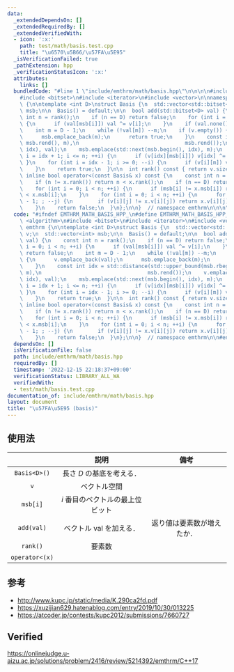 ```yaml
---
data:
  _extendedDependsOn: []
  _extendedRequiredBy: []
  _extendedVerifiedWith:
  - icon: ':x:'
    path: test/math/basis.test.cpp
    title: "\u6570\u5B66/\u57FA\u5E95"
  _isVerificationFailed: true
  _pathExtension: hpp
  _verificationStatusIcon: ':x:'
  attributes:
    links: []
  bundledCode: "#line 1 \"include/emthrm/math/basis.hpp\"\n\n\n\n#include <algorithm>\n\
    #include <bitset>\n#include <iterator>\n#include <vector>\n\nnamespace emthrm\
    \ {\n\ntemplate <int D>\nstruct Basis {\n  std::vector<std::bitset<D>> v;\n  std::vector<int>\
    \ msb;\n\n  Basis() = default;\n\n  bool add(std::bitset<D> val) {\n    const\
    \ int n = rank();\n    if (n == D) return false;\n    for (int i = 0; i < n; ++i)\
    \ {\n      if (val[msb[i]]) val ^= v[i];\n    }\n    if (val.none()) return false;\n\
    \    int m = D - 1;\n    while (!val[m]) --m;\n    if (v.empty()) {\n      v.emplace_back(val);\n\
    \      msb.emplace_back(m);\n      return true;\n    }\n    const int idx = std::distance(std::upper_bound(msb.rbegin(),\
    \ msb.rend(), m),\n                                  msb.rend());\n    v.emplace(std::next(v.begin(),\
    \ idx), val);\n    msb.emplace(std::next(msb.begin(), idx), m);\n    for (int\
    \ i = idx + 1; i <= n; ++i) {\n      if (v[idx][msb[i]]) v[idx] ^= v[i];\n   \
    \ }\n    for (int i = idx - 1; i >= 0; --i) {\n      if (v[i][m]) v[i] ^= v[idx];\n\
    \    }\n    return true;\n  }\n\n  int rank() const { return v.size(); }\n\n \
    \ inline bool operator<(const Basis& x) const {\n    const int n = v.size();\n\
    \    if (n != x.rank()) return n < x.rank();\n    if (n == D) return false;\n\
    \    for (int i = 0; i < n; ++i) {\n      if (msb[i] != x.msb[i]) return msb[i]\
    \ < x.msb[i];\n    }\n    for (int i = 0; i < n; ++i) {\n      for (int j = msb[i]\
    \ - 1; ; --j) {\n        if (v[i][j] != x.v[i][j]) return x.v[i][j];\n      }\n\
    \    }\n    return false;\n  }\n};\n\n}  // namespace emthrm\n\n\n"
  code: "#ifndef EMTHRM_MATH_BASIS_HPP_\n#define EMTHRM_MATH_BASIS_HPP_\n\n#include\
    \ <algorithm>\n#include <bitset>\n#include <iterator>\n#include <vector>\n\nnamespace\
    \ emthrm {\n\ntemplate <int D>\nstruct Basis {\n  std::vector<std::bitset<D>>\
    \ v;\n  std::vector<int> msb;\n\n  Basis() = default;\n\n  bool add(std::bitset<D>\
    \ val) {\n    const int n = rank();\n    if (n == D) return false;\n    for (int\
    \ i = 0; i < n; ++i) {\n      if (val[msb[i]]) val ^= v[i];\n    }\n    if (val.none())\
    \ return false;\n    int m = D - 1;\n    while (!val[m]) --m;\n    if (v.empty())\
    \ {\n      v.emplace_back(val);\n      msb.emplace_back(m);\n      return true;\n\
    \    }\n    const int idx = std::distance(std::upper_bound(msb.rbegin(), msb.rend(),\
    \ m),\n                                  msb.rend());\n    v.emplace(std::next(v.begin(),\
    \ idx), val);\n    msb.emplace(std::next(msb.begin(), idx), m);\n    for (int\
    \ i = idx + 1; i <= n; ++i) {\n      if (v[idx][msb[i]]) v[idx] ^= v[i];\n   \
    \ }\n    for (int i = idx - 1; i >= 0; --i) {\n      if (v[i][m]) v[i] ^= v[idx];\n\
    \    }\n    return true;\n  }\n\n  int rank() const { return v.size(); }\n\n \
    \ inline bool operator<(const Basis& x) const {\n    const int n = v.size();\n\
    \    if (n != x.rank()) return n < x.rank();\n    if (n == D) return false;\n\
    \    for (int i = 0; i < n; ++i) {\n      if (msb[i] != x.msb[i]) return msb[i]\
    \ < x.msb[i];\n    }\n    for (int i = 0; i < n; ++i) {\n      for (int j = msb[i]\
    \ - 1; ; --j) {\n        if (v[i][j] != x.v[i][j]) return x.v[i][j];\n      }\n\
    \    }\n    return false;\n  }\n};\n\n}  // namespace emthrm\n\n#endif  // EMTHRM_MATH_BASIS_HPP_\n"
  dependsOn: []
  isVerificationFile: false
  path: include/emthrm/math/basis.hpp
  requiredBy: []
  timestamp: '2022-12-15 22:18:37+09:00'
  verificationStatus: LIBRARY_ALL_WA
  verifiedWith:
  - test/math/basis.test.cpp
documentation_of: include/emthrm/math/basis.hpp
layout: document
title: "\u57FA\u5E95 (basis)"
---
```



## 使用法

||説明|備考|
|:--:|:--:|:--:|
|`Basis<D>()`|長さ $D$ の基底を考える．||
|`v`|ベクトル空間||
|`msb[i]`|$i$ 番目のベクトルの最上位ビット||
|`add(val)`|ベクトル $\mathrm{val}$ を加える．|返り値は要素数が増えたか．|
|`rank()`|要素数||
|`operator<(x)`|||


## 参考

- http://www.kupc.jp/static/media/K.290ca2fd.pdf
- https://xuzijian629.hatenablog.com/entry/2019/10/30/013225
- https://atcoder.jp/contests/kupc2012/submissions/7660727


## Verified

https://onlinejudge.u-aizu.ac.jp/solutions/problem/2416/review/5214392/emthrm/C++17
